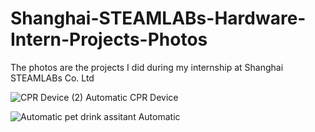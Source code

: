 # Shanghai-STEAMLABs-Hardware-Intern-Projects-Photos
The photos are the projects I did during my internship at Shanghai STEAMLABs Co. Ltd

![CPR Device (2)](https://user-images.githubusercontent.com/64598074/218581931-b1a1e6dd-13e9-418e-afb6-ae64ef3abba5.jpg)
Automatic CPR Device

![Automatic pet drink assitant](https://user-images.githubusercontent.com/64598074/218582065-2295f7f9-f9c4-4a6c-933f-d44a0f99b2ed.jpg)
Automatic
